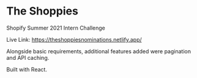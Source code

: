 # The Shoppies

Shopify Summer 2021 Intern Challenge

Live Link: https://theshoppiesnominations.netlify.app/

Alongside basic requirements, additional features added were pagination and API caching.

Built with React.
